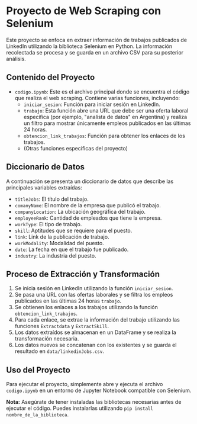 # Proyecto de Web Scraping con Selenium

Este proyecto se enfoca en extraer información de trabajos publicados de LinkedIn utilizando la biblioteca Selenium en Python. La información recolectada se procesa y se guarda en un archivo CSV para su posterior análisis.

## Contenido del Proyecto

- `codigo.ipynb`: Este es el archivo principal donde se encuentra el código que realiza el web scraping. Contiene varias funciones, incluyendo:
    - `iniciar_sesion`: Función para iniciar sesión en LinkedIn.
    - `trabajo`: Esta función abre una URL que debe ser una oferta laboral específica (por ejemplo, "analista de datos" en Argentina) y realiza un filtro para mostrar únicamente empleos publicados en las últimas 24 horas.
    - `obtencion_link_trabajos`: Función para obtener los enlaces de los trabajos.
    - (Otras funciones específicas del proyecto)


## Diccionario de Datos

A continuación se presenta un diccionario de datos que describe las principales variables extraídas:

- `titleJobs`: El título del trabajo.
- `comanyName`: El nombre de la empresa que publicó el trabajo.
- `companyLocation`: La ubicación geográfica del trabajo.
- `employeeRank`: Cantidad de empleados que tiene la empresa.
- `workType`: El tipo de trabajo.
- `skill`: Aptitudes que se requiere para el puesto.
- `link`: Link de la publicación de trabajo.
- `workModality`: Modalidad del puesto.
- `date`: La fecha en que el trabajo fue publicado.
- `industry`: La industria del puesto.

## Proceso de Extracción y Transformación

1. Se inicia sesión en LinkedIn utilizando la función `iniciar_sesion`.
2. Se pasa una URL con las ofertas laborales y se filtra los empleos publicados en las últimas 24 horas `trabajo`.
3. Se obtienen los enlaces a los trabajos utilizando la función `obtencion_link_trabajos`.
4. Para cada enlace, se extrae la información del trabajo utilizando las funciones `Extractdata` y `ExtractSkill`.
5. Los datos extraídos se almacenan en un DataFrame y se realiza la transformación necesaria.
6. Los datos nuevos se concatenan con los existentes y se guarda el resultado en `data/linkedinJobs.csv`.

## Uso del Proyecto

Para ejecutar el proyecto, simplemente abre y ejecuta el archivo `codigo.ipynb` en un entorno de Jupyter Notebook compatible con Selenium.

**Nota:** Asegúrate de tener instaladas las bibliotecas necesarias antes de ejecutar el código. Puedes instalarlas utilizando `pip install nombre_de_la_biblioteca`.